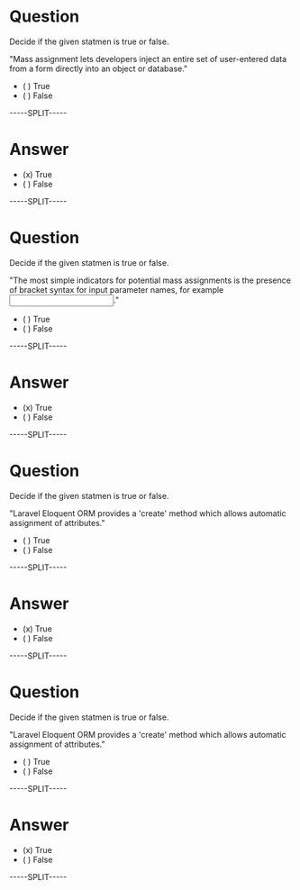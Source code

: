 # Question

Decide if the given statmen is true or false.

"Mass assignment lets developers inject an entire set of user-entered data from a form directly into an object or database."

* ( ) True
* ( ) False

-----SPLIT-----

# Answer

* (x) True
* ( ) False

-----SPLIT-----

# Question

Decide if the given statmen is true or false.

"The most simple indicators for potential mass assignments is the presence of bracket syntax for input parameter names, for example <input name="user[name]" type="text">."

* ( ) True
* ( ) False

-----SPLIT-----

# Answer

* (x) True
* ( ) False

-----SPLIT-----

# Question

Decide if the given statmen is true or false.

"Laravel Eloquent ORM provides a 'create' method which allows automatic assignment of attributes."

* ( ) True
* ( ) False

-----SPLIT-----

# Answer

* (x) True
* ( ) False

-----SPLIT-----



# Question

Decide if the given statmen is true or false.

"Laravel Eloquent ORM provides a 'create' method which allows automatic assignment of attributes."

* ( ) True
* ( ) False

-----SPLIT-----

# Answer

* (x) True
* ( ) False

-----SPLIT-----